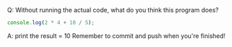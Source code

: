 Q: Without running the actual code, what do you think this program does?

```js
console.log(2 * 4 + 10 / 5);
```

A: print the result = 10
Remember to commit and push when you're finished!